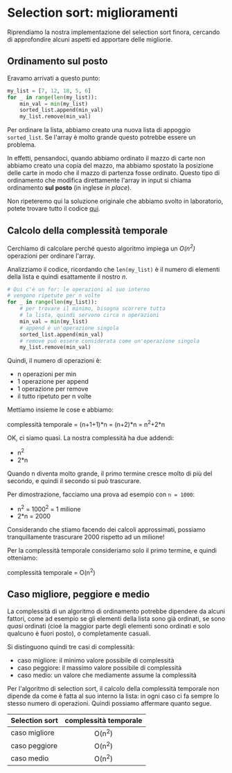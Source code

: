 # Selection sort: miglioramenti

Riprendiamo la nostra implementazione del selection sort finora, cercando di approfondire alcuni aspetti ed apportare delle migliorie.

## Ordinamento sul posto
Eravamo arrivati a questo punto:

```py
my_list = [7, 12, 18, 5, 6]
for _ in range(len(my_list)):
    min_val = min(my_list)
    sorted_list.append(min_val)
    my_list.remove(min_val)
```

Per ordinare la lista, abbiamo creato una nuova lista di appoggio `sorted_list`. Se l'array è molto grande questo potrebbe essere un problema.

In effetti, pensandoci, quando abbiamo ordinato il mazzo di carte non abbiamo creato una copia del mazzo, ma abbiamo spostato la posizione delle carte in modo che il mazzo di partenza fosse ordinato. Questo tipo di ordinamento che modifica direttamente l'array in input si chiama ordinamento __sul posto__ (in inglese _in place_).

Non ripeteremo qui la soluzione originale che abbiamo svolto in laboratorio, potete trovare tutto il codice [qui](https://gist.github.com/wbigger/dca17d4c1b2718897cfa6cb53631316f#file-sorting-selection-py).

## Calcolo della complessità temporale
Cerchiamo di calcolare perché questo algoritmo impiega un _O(n<sup>2</sup>)_ operazioni per ordinare l'array.

Analizziamo il codice, ricordando che `len(my_list)` è il numero di elementi della lista e quindi esattamente il nostro _n_.

```py
# Qui c'è un for: le operazioni al suo interno 
# vengono ripetute per n volte
for _ in range(len(my_list)):
    # per trovare il minimo, bisogna scorrere tutta
    # la lista, quindi servono circa n operazioni
    min_val = min(my_list)
    # append è un'operazione singola
    sorted_list.append(min_val)
    # remove può essere considerata come un'operazione singola
    my_list.remove(min_val)
```

Quindi, il numero di operazioni è:
- n operazioni per min
- 1 operazione per append
- 1 operazione per remove
- il tutto ripetuto per n volte

Mettiamo insieme le cose e abbiamo:

<p class="centered">
complessità temporale = (n+1+1)*n = (n+2)*n = n<sup>2</sup>+2*n
</p>

OK, ci siamo quasi. La nostra complessità ha due addendi: 
- n<sup>2</sup>
- 2*n

Quando n diventa molto grande, il primo termine cresce molto di più del secondo, e quindi il secondo si può trascurare.

Per dimostrazione, facciamo una prova ad esempio con `n = 1000`: 
- n<sup>2</sup> = 1000<sup>2</sup> = 1 milione
- 2*n = 2000

Considerando che stiamo facendo dei calcoli approssimati, possiamo tranquillamente trascurare 2000 rispetto ad un milione!

Per la complessità temporale consideriamo solo il primo termine, e quindi otteniamo:

<p class="centered">
complessità temporale = O(n<sup>2</sup>)
</p>

## Caso migliore, peggiore e medio
La complessità di un algoritmo di ordinamento potrebbe dipendere da alcuni fattori, come ad esempio se gli elementi della lista sono già ordinati, se sono _quasi_ ordinati (cioé la maggior parte degli elementi sono ordinati e solo qualcuno è fuori posto), o completamente casuali.

Si distinguono quindi tre casi di complessità:
- caso migliore: il minimo valore possibile di complessità
- caso peggiore: il massimo valore possibile di complessità
- caso medio: un valore che mediamente assume la complessità

Per l'algoritmo di selection sort, il calcolo della complessità temporale non dipende da come è fatta al suo interno la lista: in ogni caso ci fa sempre lo stesso numero di operazioni. Quindi possiamo affermare quanto segue.


| Selection sort | complessità temporale |
|-------------|:-----:|
| caso migliore | O(n<sup>2</sup>) |
| caso peggiore | O(n<sup>2</sup>) |
| caso medio | O(n<sup>2</sup>) |
